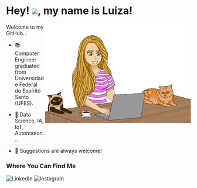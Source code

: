 <h1 align="left">
   Hey! <img src = "https://raw.githubusercontent.com/MartinHeinz/MartinHeinz/master/wave.gif" width=35>, my name is Luiza!
</h1>
<p align="left">

<img src="luiza-editado-2.png" width="400px" align="right">
   
Welcome to my GitHub...
 
 - 📚 Computer Engineer graduated from Universidade Federal do Espírito Santo (UFES).

 - 🌱 Data Science, IA, IoT, Automation...

 - 💬 Suggestions are always welcome!

### Where You Can Find Me
![LinkedIn](https://img.shields.io/badge/LinkedIn-b85614?style=for-the-badge&logo=linkedin&logoColor=white)
![Instagram](https://img.shields.io/badge/Instagram-b85614?style=for-the-badge&logo=instagram&logoColor=white)
